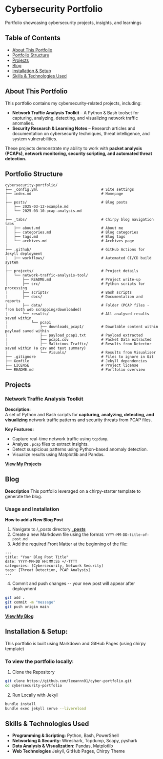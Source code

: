 # Cybersecurity Portfolio
Portfolio showcasing cybersecurity projects, insights, and learnings

## Table of Contents  
- [About This Portfolio](#about-this-portfolio)  
- [Portfolio Structure](#portfolio-structure)
- [Projects](#projects)  
- [Blog](#blog)  
- [Installation & Setup](#installation--setup)  
- [Skills & Technologies Used](#skills--technologies-used)  

## About This Portfolio  
This portfolio contains my cybersecurity-related projects, including:  
- **Network Traffic Analysis Toolkit** – A Python & Bash toolset for capturing, analyzing, detecting, and visualizing network traffic anomalies.  
- **Security Research & Learning Notes** – Research articles and documentation on cybersecurity techniques, threat intelligence, and system vulnerabilities.  

These projects demonstrate my ability to work with **packet analysis (PCAPs), network monitoring, security scripting, and automated threat detection.**  

## Portfolio Structure
```
cybersecurity-portfolio/
├── _config.yml                             # Site settings
├── index.md                                # Homepage
|
├── posts/                                  # Blog posts 
│   ├── 2025-03-12-example.md
│   └── 2025-03-10-pcap-analysis.md
|
├── _tabs/                                  # Chirpy blog navigation tabs
│   ├── about.md                            # About me
│   ├── categories.md                       # Blog categories
│   ├── tags.md                             # Blog tags
│   └── archives.md                         # Archives page
|
├── .github/                                # GitHub Actions for Jekyll deployment
│   ├── workflows/                          # Automated CI/CD build system
│
├── projects/                               # Project details
│   └── network-traffic-analysis-tool/  
│       ├── README.md                       # Project write-up
│       ├── src/                            # Python scripts for processing
|       ├── scripts/                        # Bash scripts 
|       ├── docs/                           # Documentation and reports
|       ├── data/                           # Folder (PCAP files - from both web scrapping/downloaded)
|       └── results/                        # All analysed results saved within 
|           └── pcap1
|               ├── downloads_pcap1/        # Downlable content within payload saved within 
|               ├── payload_pcap1.txt       # Payload extracted
|               ├── pcap1.csv               # Packet Data extracted
|               ├── Malicious Traffic/      # Results from Detector saved within (a csv and text summary)
|               └── Visuals/                # Results from Visualiser
├── .gitignore                              # Files to ignore in Git
├── Gemfile                                 # Jekyll dependencies
├── LICENSE                                 # Project license
└── README.md                               # Portfolio overview
```

## Projects  
### **Network Traffic Analysis Toolkit**  
**Description:**  
A set of Python and Bash scripts for **capturing, analyzing, detecting, and visualizing** network traffic patterns and security threats from PCAP files.  

**Key Features:**  
- Capture real-time network traffic using `tcpdump`.  
- Analyze `.pcap` files to extract insights.  
- Detect suspicious patterns using Python-based anomaly detection.  
- Visualize results using Matplotlib and Pandas.  

**[View My Projects](./projects/network-traffic-analysis-tool/)** 

## Blog 
**Description**
This portfolio leveraged on a chirpy-starter template to generate the blog. 


### Usage and Installation
**How to add a New Blog Post**
1. Navigate to /_posts directory **[_posts](./_post/)** 
2. Create a new Markdown file using the format:
```YYYY-MM-DD-title-of-post.md```
3. Add the required Front Matter at the beginning of the file:

```
---
title: "Your Blog Post Title"
date: YYYY-MM-DD HH:MM:SS +/-TTTT
categories: [Cybersecurity, Network Security]
tags: [Threat Detection, PCAP Analysis]
---
```
4. Commit and push changes -- your new post will appear after deployment
```bash
git add .
git commit -m "message"
git push origin main
```
  
**[View My Blog](https://leeannn01.github.io/cyber-portfolio/)**  

## **Installation & Setup:** 
This portfolio is built using Markdown and GitHub Pages (using chirpy template)

### To view the portfolio locally:
1. Clone the Repository
```bash
git clone https://github.com/leeannn01/cyber-portfolio.git
cd cybersecurity-portfolio
```

2. Run Locally with Jekyll
```bash
bundle install
bundle exec jekyll serve --livereload
```

## Skills & Technologies Used  
- **Programming & Scripting:** Python, Bash, PowerShell  
- **Networking & Security:** Wireshark, Tcpdump, Scapy, pyshark
- **Data Analysis & Visualization:** Pandas, Matplotlib 
- **Web Technologies** Jekyll, GitHub Pages, Chirpy Theme
  
